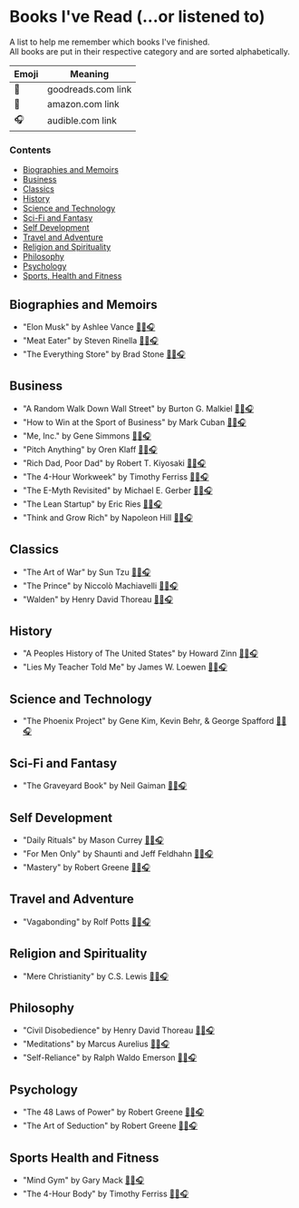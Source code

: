 # Books I've Read (...or listened to)

A list to help me remember which books I've finished.  
All books are put in their respective category and are sorted alphabetically.

|  Emoji |  Meaning |
|---|---|
| 📘 |goodreads.com link|
| 📖 |amazon.com link|
| 🎧 |audible.com link|


### Contents
- [Biographies and Memoirs](#biographies-and-memoirs)
- [Business](#business)
- [Classics](#classics)
- [History](#history)
- [Science and Technology](#science-and-technology)
- [Sci-Fi and Fantasy](#sci-fi-and-fantasy)
- [Self Development](#self-development)
- [Travel and Adventure](#travel-and-adventure)
- [Religion and Spirituality](#religion-and-spirituality)
- [Philosophy](#philosophy)
- [Psychology](#psychology)
- [Sports, Health and Fitness](#sports-health-and-fitness)


## Biographies and Memoirs
* "Elon Musk" by Ashlee Vance [📘](https://www.goodreads.com/book/show/25541028-elon-musk)[📖]()[🎧]()
* "Meat Eater" by Steven Rinella [📘](https://www.goodreads.com/book/show/13330600-meat-eater)[📖]()[🎧]()
* "The Everything Store" by Brad Stone [📘](https://www.goodreads.com/book/show/17660462-the-everything-store)[📖]()[🎧]()


## Business
* "A Random Walk Down Wall Street" by Burton G. Malkiel [📘](https://www.goodreads.com/book/show/900892.A_Random_Walk_Down_Wall_Street)[📖]()[🎧]()
* "How to Win at the Sport of Business" by Mark Cuban [📘](https://www.goodreads.com/book/show/25541028-elon-musk)[📖]()[🎧]()
* "Me, Inc." by Gene Simmons [📘](https://www.goodreads.com/book/show/20721967-me-inc)[📖]()[🎧]()
* "Pitch Anything" by Oren Klaff [📘](https://www.goodreads.com/book/show/10321016-pitch-anything)[📖]()[🎧]()
* "Rich Dad, Poor Dad" by Robert T. Kiyosaki [📘](https://www.goodreads.com/book/show/69571.Rich_Dad_Poor_Dad)[📖]()[🎧]()
* "The 4-Hour Workweek" by Timothy Ferriss [📘](https://www.goodreads.com/book/show/368593.The_4_Hour_Workweek)[📖]()[🎧]()
* "The E-Myth Revisited" by Michael E. Gerber [📘](https://www.goodreads.com/book/show/81948.The_E_Myth_Revisited)[📖]()[🎧]()
* "The Lean Startup" by Eric Ries [📘](https://www.goodreads.com/book/show/10127019-the-lean-startup)[📖]()[🎧]()
* "Think and Grow Rich" by Napoleon Hill [📘](https://www.goodreads.com/book/show/30186948-think-and-grow-rich)[📖]()[🎧]()


## Classics
* "The Art of War" by Sun Tzu [📘](https://www.goodreads.com/book/show/10534.The_Art_of_War)[📖]()[🎧]()
* "The Prince" by  Niccolò Machiavelli [📘](https://www.goodreads.com/book/show/28862.The_Prince)[📖]()[🎧]()
* "Walden" by Henry David Thoreau [📘](https://www.goodreads.com/book/show/16902.Walden)[📖]()[🎧]()


## History
* "A Peoples History of The United States" by Howard Zinn [📘](https://www.goodreads.com/book/show/2767.A_People_s_History_of_the_United_States)[📖](https://www.amazon.com/gp/product/0060838655)[🎧](https://www.audible.com/pd/A-Peoples-History-of-the-United-States-Audiobook/B002V5CKGE)
* "Lies My Teacher Told Me" by James W. Loewen [📘](https://www.goodreads.com/book/show/296662.Lies_My_Teacher_Told_Me)[📖]()[🎧]()


## Science and Technology
* "The Phoenix Project" by Gene Kim, Kevin Behr, & George Spafford [📘](https://www.goodreads.com/book/show/17255186-the-phoenix-project)[📖]()[🎧]()


## Sci-Fi and Fantasy
* "The Graveyard Book" by Neil Gaiman [📘](https://www.goodreads.com/book/show/2213661.The_Graveyard_Book)[📖]()[🎧]()


## Self Development
* "Daily Rituals" by Mason Currey [📘](https://www.goodreads.com/book/show/15799151-daily-rituals)[📖]()[🎧]()
* "For Men Only" by Shaunti and Jeff Feldhahn [📘](https://www.goodreads.com/book/show/49149.For_Men_Only)[📖]()[🎧]()
* "Mastery" by Robert Greene [📘](https://www.goodreads.com/book/show/13589182-mastery)[📖]()[🎧]()


## Travel and Adventure
* "Vagabonding" by Rolf Potts [📘](https://www.goodreads.com/book/show/100247.Vagabonding)[📖]()[🎧]()


## Religion and Spirituality
* "Mere Christianity" by C.S. Lewis [📘](https://www.goodreads.com/book/show/11138.Mere_Christianity)[📖]()[🎧]()


## Philosophy
* "Civil Disobedience" by Henry David Thoreau [📘](https://www.goodreads.com/book/show/18626866-civil-disobedience)[📖]()[🎧]()
* "Meditations" by Marcus Aurelius [📘](https://www.goodreads.com/book/show/30659.Meditations)[📖]()[🎧]()
* "Self-Reliance" by Ralph Waldo Emerson [📘](https://www.goodreads.com/book/show/1760630.Self_Reliance)[📖]()[🎧]()
 

## Psychology
* "The 48 Laws of Power" by Robert Greene [📘](https://www.goodreads.com/book/show/1303.The_48_Laws_of_Power)[📖]()[🎧]()
* "The Art of Seduction" by Robert Greene  [📘](https://www.goodreads.com/book/show/20995.The_Art_of_Seduction)[📖]()[🎧]()


## Sports Health and Fitness
* "Mind Gym" by Gary Mack [📘](https://www.goodreads.com/book/show/451720.Mind_Gym)[📖]()[🎧]()
* "The 4-Hour Body" by Timothy Ferriss [📘](https://www.goodreads.com/book/show/7148931-the-4-hour-body)[📖]()[🎧]()

